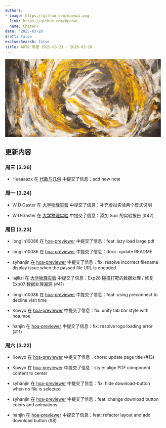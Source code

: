 ```yaml
---
authors:
- image: https://github.com/openai.png
  link: https://github.com/openai
  name: ChatGPT
date: '2025-03-28'
draft: false
excludeSearch: false
title: AUTO 周报 2025-03-21 - 2025-03-28
---
```


![AI Image of the Week](generated_image_cropped.png)

## 更新内容

### 周三 (3.26)

- Huaaaazx 在 [代数与几何](https://github.com/HITSZ-OpenAuto/MATH1002) 中提交了信息：add new note

### 周一 (3.24)

- W·D·Gaster 在 [大学物理实验](https://github.com/HITSZ-OpenAuto/PHYS1002) 中提交了信息：补充虚拟实验两个模式说明

- W·D·Gaster 在 [大学物理实验](https://github.com/HITSZ-OpenAuto/PHYS1002) 中提交了信息：添加 Suiii 的实验报告 (#42)

### 周日 (3.23)

- longlin10086 在 [hoa-previewer](https://github.com/HITSZ-OpenAuto/hoa-previewer) 中提交了信息：feat: lazy load large pdf

- longlin10086 在 [hoa-previewer](https://github.com/HITSZ-OpenAuto/hoa-previewer) 中提交了信息：docs: update README

- syhanjin 在 [hoa-previewer](https://github.com/HITSZ-OpenAuto/hoa-previewer) 中提交了信息：fix: resolve incorrect filename display issue when the passed file URL is encoded

- lajilizi 在 [大学物理实验](https://github.com/HITSZ-OpenAuto/PHYS1002) 中提交了信息：Exp28 碰撞打靶的数据处理 / 修复 Exp07 数据处理漏洞 (#41)

- longlin10086 在 [hoa-previewer](https://github.com/HITSZ-OpenAuto/hoa-previewer) 中提交了信息：feat: using preconnect to decline visit time

- Kowyo 在 [hoa-previewer](https://github.com/HITSZ-OpenAuto/hoa-previewer) 中提交了信息：fix: unify tab bar style with hoa.moe

- hanjin 在 [hoa-previewer](https://github.com/HITSZ-OpenAuto/hoa-previewer) 中提交了信息：fix: resolve logo loading error (#11)

### 周六 (3.22)

- Kowyo 在 [hoa-previewer](https://github.com/HITSZ-OpenAuto/hoa-previewer) 中提交了信息：chore: update page title (#13)

- Kowyo 在 [hoa-previewer](https://github.com/HITSZ-OpenAuto/hoa-previewer) 中提交了信息：style: align PDF component content to center

- syhanjin 在 [hoa-previewer](https://github.com/HITSZ-OpenAuto/hoa-previewer) 中提交了信息：fix: hide download-button when no file is selected

- syhanjin 在 [hoa-previewer](https://github.com/HITSZ-OpenAuto/hoa-previewer) 中提交了信息：feat: change download button colors and animations

- hanjin 在 [hoa-previewer](https://github.com/HITSZ-OpenAuto/hoa-previewer) 中提交了信息：feat: refactor layout and add download button (#8)

